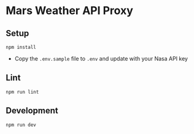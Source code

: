 # Mars Weather API Proxy

## Setup

```
npm install
```

* Copy the `.env.sample` file to `.env` and update with your Nasa API key

## Lint

```
npm run lint
```

## Development

```
npm run dev
```
